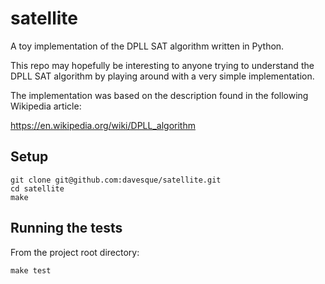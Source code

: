 # satellite

A toy implementation of the DPLL SAT algorithm written in Python.

This repo may hopefully be interesting to anyone trying to understand the DPLL
SAT algorithm by playing around with a very simple implementation.

The implementation was based on the description found in the following
Wikipedia article:

https://en.wikipedia.org/wiki/DPLL_algorithm

## Setup

```
git clone git@github.com:davesque/satellite.git
cd satellite
make
```

## Running the tests

From the project root directory:
```
make test
```
